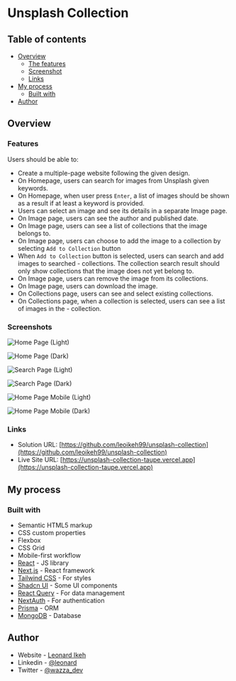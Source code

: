 # Unsplash Collection

## Table of contents

- [Overview](#overview)
  - [The features](#the-features)
  - [Screenshot](#screenshot)
  - [Links](#links)
- [My process](#my-process)
  - [Built with](#built-with)
- [Author](#author)

## Overview

### Features

Users should be able to:

- Create a multiple-page website following the given design.
- On Homepage, users can search for images from Unsplash given keywords.
- On Homepage, when user press `Enter`, a list of images should be shown as a result if at least a keyword is provided.
- Users can select an image and see its details in a separate Image page.
- On Image page, users can see the author and published date.
- On Image page, users can see a list of collections that the image belongs to.
- On Image page, users can choose to add the image to a collection by selecting `Add to Collection` button
- When `Add to Collection` button is selected, users can search and add images to searched - collections. The collection search result should only show collections that the image does not yet belong to.
- On Image page, users can remove the image from its collections.
- On Image page, users can download the image.
- On Collections page, users can see and select existing collections.
- On Collections page, when a collection is selected, users can see a list of images in the - collection.

### Screenshots

![Home Page (Light)](./screenshots/desktop_home.png)

![Home Page (Dark)](./screenshots/desktop_home_dark.png)

![Search Page (Light)](./screenshots/desktop_search.png)

![Search Page (Dark)](./screenshots/desktop_search_dark.png)

![Home Page Mobile (Light)](./screenshots/mobile_home.png)

![Home Page Mobile (Dark)](./screenshots/mobile_home_dark.png)

### Links

- Solution URL: [https://github.com/leoikeh99/unsplash-collection](https://github.com/leoikeh99/unsplash-collection)
- Live Site URL: [https://unsplash-collection-taupe.vercel.app](https://unsplash-collection-taupe.vercel.app)

## My process

### Built with

- Semantic HTML5 markup
- CSS custom properties
- Flexbox
- CSS Grid
- Mobile-first workflow
- [React](https://reactjs.org/) - JS library
- [Next.js](https://nextjs.org/) - React framework
- [Tailwind CSS](https://tailwindcss.com/) - For styles
- [Shadcn UI](https://ui.shadcn.com/) - Some UI components
- [React Query](https://react-query.tanstack.com/) - For data management
- [NextAuth](https://next-auth.js.org/) - For authentication
- [Prisma](https://prisma.io/) - ORM
- [MongoDB](https://mongobd.com/) - Database

## Author

- Website - [Leonard Ikeh](https://leonardikeh.netlify.app/)
- Linkedin - [@leonard](https://www.linkedin.com/in/leonard-ikeh-22367a209/)
- Twitter - [@wazza_dev](https://www.twitter.com/wazza_dev)
